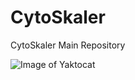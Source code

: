 # CytoSkaler
CytoSkaler Main Repository

![Image of Yaktocat](https://octodex.github.com/images/yaktocat.png)
